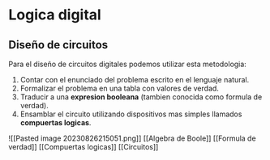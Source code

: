 # Logica digital

## Diseño de circuitos
Para el diseño de circuitos digitales podemos utilizar esta metodologia:

1. Contar con el enunciado del problema escrito en el lenguaje natural.
2. Formalizar el problema en una tabla con valores de verdad.
3. Traducir a una **expresion booleana** (tambien conocida como formula de verdad).
4. Ensamblar el circuito utilizando dispositivos mas simples llamados **compuertas logicas**.


![[Pasted image 20230826215051.png]]
[[Algebra de Boole]]
[[Formula de verdad]]
[[Compuertas logicas]]
[[Circuitos]]


